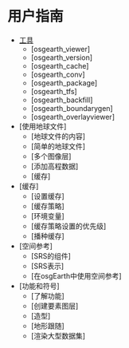 # 用户指南
* [工具](./user/tool.md)
  * [osgearth_viewer]
  * [osgearth_version]
  * [osgearth_cache]
  * [osgearth_conv]
  * [osgearth_package]
  * [osgearth_tfs]
  * [osgearth_backfill]
  * [osgearth_boundarygen]
  * [osgearth_overlayviewer]
* [使用地球文件]
  * [地球文件的内容]
  * [简单的地球文件]
  * [多个图像层]
  * [添加高程数据]
  * [缓存]
* [缓存]
  * [设置缓存]
  * [缓存策略]
  * [环境变量]
  * [缓存策略设置的优先级]
  * [播种缓存]
* [空间参考]
  * [SRS的组件]
  * [SRS表示]
  * [在osgEarth中使用空间参考]
* [功能和符号]
  * [了解功能]
  * [创建要素图层]
  * [造型]
  * [地形跟随]
  * [渲染大型数据集]
